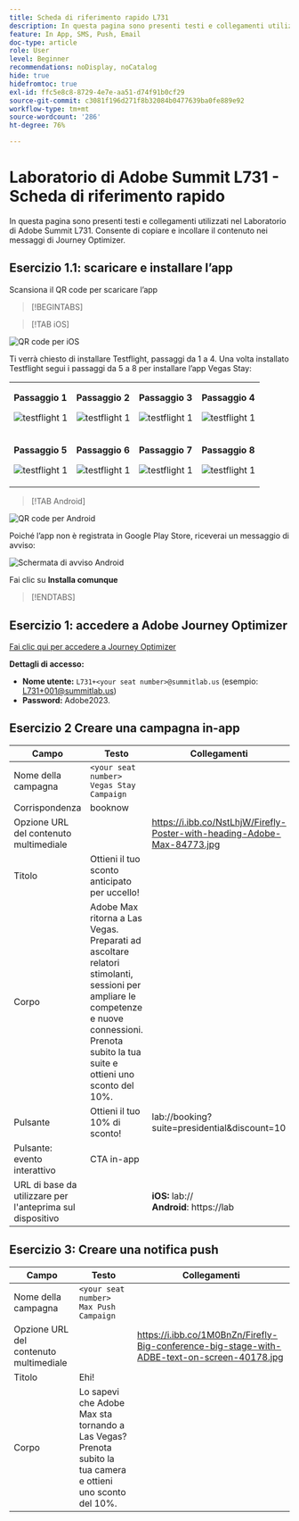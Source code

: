 ```yaml
---
title: Scheda di riferimento rapido L731
description: In questa pagina sono presenti testi e collegamenti utilizzati nel Laboratorio di Adobe Summit L731.
feature: In App, SMS, Push, Email
doc-type: article
role: User
level: Beginner
recommendations: noDisplay, noCatalog
hide: true
hidefromtoc: true
exl-id: ffc5e8c8-8729-4e7e-aa51-d74f91b0cf29
source-git-commit: c3081f196d271f8b32084b0477639ba0fe889e92
workflow-type: tm+mt
source-wordcount: '286'
ht-degree: 76%

---
```


# Laboratorio di Adobe Summit L731 - Scheda di riferimento rapido

In questa pagina sono presenti testi e collegamenti utilizzati nel Laboratorio di Adobe Summit L731. Consente di copiare e incollare il contenuto nei messaggi di Journey Optimizer.

## Esercizio 1.1: scaricare e installare l’app

Scansiona il QR code per scaricare l’app

>[!BEGINTABS]

>[!TAB iOS]

![QR code per iOS](/help/assets/lab731-ios-qr-code.png)

Ti verrà chiesto di installare Testflight, passaggi da 1 a 4. Una volta installato Testflight segui i passaggi da 5 a 8 per installare l’app Vegas Stay:

<table>
<tr>
</tr>
<tr>
<td>
 <div>
      <p>
      <b>Passaggio 1 </b>
      <p>
      <a>
        <img alt="testflight 1" src="../assets/l731-ios-install/ios-install-1.png"/>
      </a>
      </div>
  </td>
  <td>
 <div>
      <p>
      <b>Passaggio 2 </b>
      <p>
      <a>
        <img alt="testflight 1" src="../assets/l731-ios-install/ios-install-2.PNG"/>
      </a>
      </div>
  </td>
  <td>
 <div>
      <p>
      <b>Passaggio 3 </b>
      <p>
      <a>
        <img alt="testflight 1" src="../assets/l731-ios-install/ios-install-3.PNG"/>
      </a>
      </div>
  </td>
  <td>
 <div>
      <p>
      <b>Passaggio 4 </b>
      <p>
      <a>
        <img alt="testflight 1" src="../assets/l731-ios-install/ios-install-4.PNG"/>
      </a>
      </div>
  </td>
  </tr>
  <tr>
<td>
 <div>
      <p>
      <b>Passaggio 5 </b>
      <p>
      <a>
        <img alt="testflight 1" src="../assets/l731-ios-install/ios-install-5.PNG"/>
      </a>
      </div>
  </td>
  <td>
 <div>
      <p>
      <a>
<b>Passaggio 6 </b>
      <p>
        <img alt="testflight 1" src="../assets/l731-ios-install/ios-install-6.PNG"/>
      </a>
      </div>
  </td>
  <td>
 <div>
      <p>
      <a>
<b>Passaggio 7 </b>
      <p>
        <img alt="testflight 1" src="../assets/l731-ios-install/ios-install-7.PNG"/>
      </a>
      </div>
  </td>
  <td>
 <div>
      <p>
      <a>
<b>Passaggio 8 </b>
      <p>
        <img alt="testflight 1" src="../assets/l731-ios-install/ios-install-8.PNG"/>
      </a>
      </div>
  </td>
  </tr>
</table>

>[!TAB Android]

![QR code per Android](/help/assets/lab731-android-qr-code.png)

Poiché l’app non è registrata in Google Play Store, riceverai un messaggio di avviso:

![Schermata di avviso Android](/help/assets/lab731-install-android.png)

Fai clic su **Installa comunque**

>[!ENDTABS]

## Esercizio 1: accedere a Adobe Journey Optimizer

[Fai clic qui per accedere a Journey Optimizer](https://experience.adobe.com/#/@techmarketingdemos/sname:summit-2023-ajo-lab/journey-optimizer/home)

**Dettagli di accesso:**

* **Nome utente:** `L731+<your seat number>@summitlab.us` (esempio: L731+001@summitlab.us)
* **Password:** Adobe2023.


## Esercizio 2 Creare una campagna in-app

| Campo | Testo | Collegamenti |
|----|----|----|
| Nome della campagna | `<your seat number> Vegas Stay Campaign` |  |
| Corrispondenza | booknow |  |
| Opzione URL del contenuto multimediale |  | https://i.ibb.co/NstLhjW/Firefly-Poster-with-heading-Adobe-Max-84773.jpg |
| Titolo | Ottieni il tuo sconto anticipato per uccello! |  |
| Corpo | Adobe Max ritorna a Las Vegas. Preparati ad ascoltare relatori stimolanti, sessioni per ampliare le competenze e nuove connessioni. Prenota subito la tua suite e ottieni uno sconto del 10%. |  |
| Pulsante | Ottieni il tuo 10% di sconto! | lab://booking?suite=presidential&amp;discount=10 |
| Pulsante: evento interattivo | CTA in-app |  |
| URL di base da utilizzare per l&#39;anteprima sul dispositivo |  | **iOS:** lab:// <br>**Android**: https://lab |


## Esercizio 3: Creare una notifica push

| Campo | Testo | Collegamenti |
|----|----|----|
| Nome della campagna | `<your seat number> Max Push Campaign` |  |
| Opzione URL del contenuto multimediale |  | https://i.ibb.co/1M0BnZn/Firefly-Big-conference-big-stage-with-ADBE-text-on-screen-40178.jpg |
| Titolo | Ehi! |  |
| Corpo | Lo sapevi che Adobe Max sta tornando a Las Vegas? Prenota subito la tua camera e ottieni uno sconto del 10%. |  |
